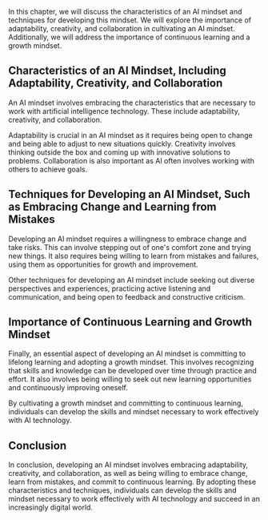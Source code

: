 

In this chapter, we will discuss the characteristics of an AI mindset and techniques for developing this mindset. We will explore the importance of adaptability, creativity, and collaboration in cultivating an AI mindset. Additionally, we will address the importance of continuous learning and a growth mindset.

Characteristics of an AI Mindset, Including Adaptability, Creativity, and Collaboration
---------------------------------------------------------------------------------------

An AI mindset involves embracing the characteristics that are necessary to work with artificial intelligence technology. These include adaptability, creativity, and collaboration.

Adaptability is crucial in an AI mindset as it requires being open to change and being able to adjust to new situations quickly. Creativity involves thinking outside the box and coming up with innovative solutions to problems. Collaboration is also important as AI often involves working with others to achieve goals.

Techniques for Developing an AI Mindset, Such as Embracing Change and Learning from Mistakes
--------------------------------------------------------------------------------------------

Developing an AI mindset requires a willingness to embrace change and take risks. This can involve stepping out of one's comfort zone and trying new things. It also requires being willing to learn from mistakes and failures, using them as opportunities for growth and improvement.

Other techniques for developing an AI mindset include seeking out diverse perspectives and experiences, practicing active listening and communication, and being open to feedback and constructive criticism.

Importance of Continuous Learning and Growth Mindset
----------------------------------------------------

Finally, an essential aspect of developing an AI mindset is committing to lifelong learning and adopting a growth mindset. This involves recognizing that skills and knowledge can be developed over time through practice and effort. It also involves being willing to seek out new learning opportunities and continuously improving oneself.

By cultivating a growth mindset and committing to continuous learning, individuals can develop the skills and mindset necessary to work effectively with AI technology.

Conclusion
----------

In conclusion, developing an AI mindset involves embracing adaptability, creativity, and collaboration, as well as being willing to embrace change, learn from mistakes, and commit to continuous learning. By adopting these characteristics and techniques, individuals can develop the skills and mindset necessary to work effectively with AI technology and succeed in an increasingly digital world.
